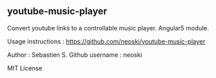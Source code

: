 ## youtube-music-player 

Convert youtube links to a controllable music player. Angular5 module.

Usage instructions : https://github.com/neoski/youtube-music-player

Author : Sebastien S.
Github username : neoski

MIT License